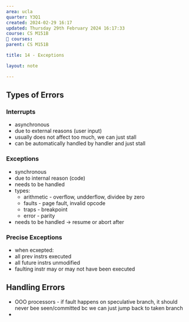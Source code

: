 ```yaml
---
area: ucla
quarter: Y3Q1
created: 2024-02-29 16:17
updated: Thursday 29th February 2024 16:17:33
course: CS M151B
📕 courses:
parent: CS M151B

title: 14 - Exceptions

layout: note

---
```

## Types of Errors
### Interrupts
- asynchronous
- due to external reasons (user input)
- usually does not affect too much, we can just stall
- can be automatically handled by handler and just stall
### Exceptions
- synchronous
- due to internal reason (code)
- needs to be handled
- types:
	- arithmetic - overflow, undderflow, dividee by zero
	- faults - page fault, invalid opcode
	- traps - breakpoint
	- error - parity
- needs to be handled -> resume or abort after
### Precise Exceptions
- when ecxepted:
- all prev instrs executed
- all future instrs unmodified
- faulting instr may or may not have been executed
## Handling Errors
- OOO processors - if fault happens on speculative branch, it should never bee seen/committed bc we can just jump back to taken branch
- 